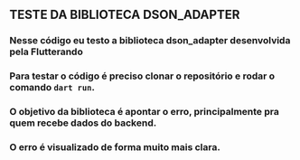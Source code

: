 ## TESTE DA BIBLIOTECA DSON_ADAPTER

### Nesse código eu testo a biblioteca dson_adapter desenvolvida pela Flutterando

### Para testar o código é preciso clonar o repositório e rodar o comando `dart run`.

### O objetivo da biblioteca é apontar o erro, principalmente pra quem recebe dados do backend.

### O erro é visualizado de forma muito mais clara.
